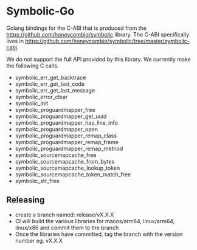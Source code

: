 # Symbolic-Go

Golang bindings for the C-ABI that is produced from the https://github.com/honeycombio/symbolic library. The C-ABI specifically lives in https://github.com/honeycombio/symbolic/tree/master/symbolic-cabi.

We do not support the full API provided by this library. We currently make the following C calls.

* symbolic_err_get_backtrace
* symbolic_err_get_last_code
* symbolic_err_get_last_message
* symbolic_error_clear
* symbolic_init
* symbolic_proguardmapper_free
* symbolic_proguardmapper_get_uuid
* symbolic_proguardmapper_has_line_info
* symbolic_proguardmapper_open
* symbolic_proguardmapper_remap_class
* symbolic_proguardmapper_remap_frame
* symbolic_proguardmapper_remap_method
* symbolic_sourcemapcache_free
* symbolic_sourcemapcache_from_bytes
* symbolic_sourcemapcache_lookup_token
* symbolic_sourcemapcache_token_match_free
* symbolic_str_free

## Releasing

- create a branch named: release/vX.X.X
- CI will build the various libraries for macos/arm64, linux/arm64, linux/x86 and commit them to the branch
- Once the libraries have committed, tag the branch with the version number eg. vX.X.X
